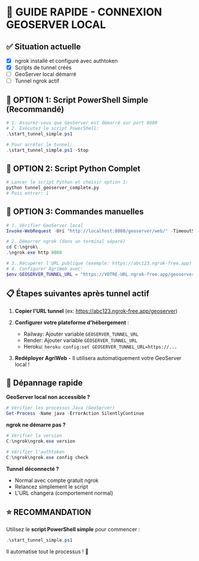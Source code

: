 # 🚀 GUIDE RAPIDE - CONNEXION GEOSERVER LOCAL

## ✅ Situation actuelle
- [x] ngrok installé et configuré avec authtoken
- [x] Scripts de tunnel créés
- [ ] GeoServer local démarré
- [ ] Tunnel ngrok actif

## 🎯 OPTION 1: Script PowerShell Simple (Recommandé)

```powershell
# 1. Assurez-vous que GeoServer est démarré sur port 8080
# 2. Exécutez le script PowerShell:
.\start_tunnel_simple.ps1

# Pour arrêter le tunnel:
.\start_tunnel_simple.ps1 -Stop
```

## 🎯 OPTION 2: Script Python Complet

```bash
# Lancer le script Python et choisir option 1:
python tunnel_geoserver_complete.py
# Puis entrer: 1
```

## 🎯 OPTION 3: Commandes manuelles

```powershell
# 1. Vérifier GeoServer local
Invoke-WebRequest -Uri "http://localhost:8080/geoserver/web/" -TimeoutSec 5

# 2. Démarrer ngrok (dans un terminal séparé)
cd C:\ngrok\
.\ngrok.exe http 8080

# 3. Récupérer l'URL publique (exemple: https://abc123.ngrok-free.app)
# 4. Configurer AgriWeb avec:
$env:GEOSERVER_TUNNEL_URL = "https://VOTRE-URL.ngrok-free.app/geoserver"
```

## 📋 Étapes suivantes après tunnel actif

1. **Copier l'URL tunnel** (ex: https://abc123.ngrok-free.app/geoserver)

2. **Configurer votre plateforme d'hébergement** :
   - Railway: Ajouter variable `GEOSERVER_TUNNEL_URL`
   - Render: Ajouter variable `GEOSERVER_TUNNEL_URL`
   - Heroku: `heroku config:set GEOSERVER_TUNNEL_URL=https://...`

3. **Redéployer AgriWeb** - Il utilisera automatiquement votre GeoServer local !

## 🔧 Dépannage rapide

**GeoServer local non accessible ?**
```powershell
# Vérifier les processus Java (GeoServer)
Get-Process -Name java -ErrorAction SilentlyContinue
```

**ngrok ne démarre pas ?**
```powershell
# Vérifier la version
C:\ngrok\ngrok.exe version

# Vérifier l'authtoken
C:\ngrok\ngrok.exe config check
```

**Tunnel déconnecté ?**
- Normal avec compte gratuit ngrok
- Relancez simplement le script
- L'URL changera (comportement normal)

## ⭐ RECOMMANDATION

Utilisez le **script PowerShell simple** pour commencer :
```powershell
.\start_tunnel_simple.ps1
```

Il automatise tout le processus ! 🎉
